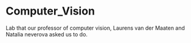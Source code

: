 # Computer_Vision 
 Lab that our professor of computer vision, Laurens van der Maaten and Natalia neverova asked us to do.
 
